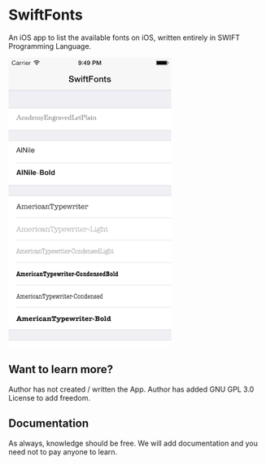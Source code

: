 SwiftFonts
==========

An iOS app to list the available fonts on iOS, written entirely in SWIFT Programming Language.

![](screenshot.png)

## Want to learn more?

Author has not created / written the App. Author has added GNU GPL 3.0 License to add freedom. 

## Documentation

As always, knowledge should be free. We will add documentation and you need not to pay anyone to learn.

